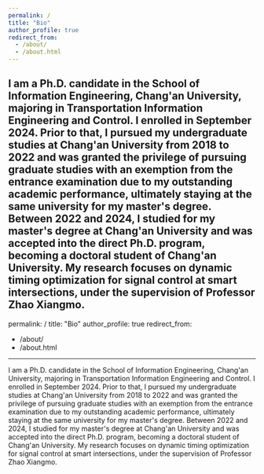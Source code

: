 ```yaml
---
permalink: /
title: "Bio"
author_profile: true
redirect_from: 
  - /about/
  - /about.html
---
```


I am a Ph.D. candidate in the School of Information Engineering, Chang'an University, majoring in Transportation Information Engineering and Control. I enrolled in September 2024. Prior to that, I pursued my undergraduate studies at Chang'an University from 2018 to 2022 and was granted the privilege of pursuing graduate studies with an exemption from the entrance examination due to my outstanding academic performance, ultimately staying at the same university for my master's degree. Between 2022 and 2024, I studied for my master's degree at Chang'an University and was accepted into the direct Ph.D. program, becoming a doctoral student of Chang'an University. My research focuses on dynamic timing optimization for signal control at smart intersections, under the supervision of Professor Zhao Xiangmo.
---
permalink: /
title: "Bio"
author_profile: true
redirect_from: 
  - /about/
  - /about.html
---

I am a Ph.D. candidate in the School of Information Engineering, Chang'an University, majoring in Transportation Information Engineering and Control. I enrolled in September 2024. Prior to that, I pursued my undergraduate studies at Chang'an University from 2018 to 2022 and was granted the privilege of pursuing graduate studies with an exemption from the entrance examination due to my outstanding academic performance, ultimately staying at the same university for my master's degree. Between 2022 and 2024, I studied for my master's degree at Chang'an University and was accepted into the direct Ph.D. program, becoming a doctoral student of Chang'an University. My research focuses on dynamic timing optimization for signal control at smart intersections, under the supervision of Professor Zhao Xiangmo.

